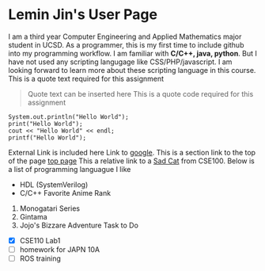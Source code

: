 # Lemin Jin's User Page
I am a third year Computer Engineering and Applied Mathematics major student in UCSD. As a programmer, this is my first time to include github into my programming workflow. I am familiar with **C/C++, java, python**. But I have not used any scripting langugage like CSS/PHP/javascript. I am looking forward to learn more about these scripting language in this course. This is a quote text required for this assignment
>Quote text can be inserted here
This is a quote code required for this assignment
```
System.out.println("Hello World");
print("Hello World");
cout << "Hello World" << endl;
printf("Hello World");
```
External Link is included here Link to [google](https://google.com).
This is a section link to the top of the page [top page](#Lemin-Jin's-User-Page)
This a relative link to a [Sad Cat](sadCat100.PNG) from CSE100.
Below is a list of programming languague I like
- HDL (SystemVerilog)
- C/C++
Favorite Anime Rank
1. Monogatari Series 
2. Gintama
3. Jojo's Bizzare Adventure
Task to Do 
- [x] CSE110 Lab1
- [ ] homework for JAPN 10A
- [ ] ROS training
